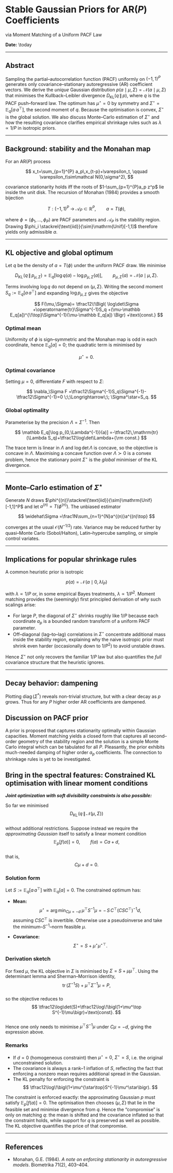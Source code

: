 # Stable Gaussian Priors for AR($P$) Coefficients  
via Moment Matching of a Uniform PACF Law  

**Date:** \today  

---

## Abstract  

Sampling the partial–autocorrelation function (PACF) uniformly on $(-1,1)^P$ generates only covariance–stationary autoregressive (AR) coefficient vectors. We derive the *unique* Gaussian distribution $p(a\mid\mu,\Sigma)=\mathcal N(a\mid\mu,\Sigma)$ that minimises the Kullback–Leibler divergence $D_{\mathrm{KL}}\bigl(q\,\|\,p\bigr)$, where $q$ is the PACF push–forward law. The optimum has $\mu^\star=0$ by symmetry and $\Sigma^\star=\mathbb E_q[a\,a^{\top}]$, the second moment of $q$. Because the optimisation is convex, $\Sigma^\star$ is the global solution. We also discuss Monte–Carlo estimation of $\Sigma^\star$ and how the resulting covariance clarifies empirical shrinkage rules such as $\lambda\propto 1/P$ in isotropic priors.  

---

## Background: stability and the Monahan map  

For an AR($P$) process  

$$
  x_t=\sum_{p=1}^{P} a_p\,x_{t-p}+\varepsilon_t,
  \qquad \varepsilon_t\sim\mathcal N(0,\sigma^2),
$$

covariance stationarity holds iff the roots of $1-\sum_{p=1}^{P}a_p z^p$ lie inside the unit disk. The recursion of Monahan (1984) provides a smooth bijection  

$$
  T:(-1,1)^P\;\longrightarrow\;\mathcal A_P\subset\mathbb R^P,
  \qquad a = T(\phi),
$$

where $\phi=(\phi_1,\dots,\phi_P)$ are PACF parameters and $\mathcal A_P$ is the stability region. Drawing $\phi_i \stackrel{\text{iid}}{\sim}\mathrm{Unif}[-1,1]$ therefore yields only admissible $a$.  

---

## KL objective and global optimum  

Let $q$ be the density of $a=T(\phi)$ under the uniform PACF draw. We minimise  

$$
  D_{\mathrm{KL}}\!\bigl(q\,\|\,p_{\mu,\Sigma}\bigr)
  = \mathbb E_q\bigl[\log q(a)-\log p_{\mu,\Sigma}(a)\bigr],
  \qquad
  p_{\mu,\Sigma}(a)=\mathcal N(a\mid\mu,\Sigma).
$$

Terms involving $\log q$ do not depend on $(\mu,\Sigma)$. Writing the second moment $S_q:=\mathbb E_q[a\,a^{\top}]$ and expanding $\log p_{\mu,\Sigma}$ gives the objective  

$$
  F(\mu,\Sigma)=
    \tfrac12\!\Bigl(
      \log\det\Sigma
      +\operatorname{tr}\Sigma^{-1}S_q
      +(\mu-\mathbb E_q[a])^{\!\top}\Sigma^{-1}(\mu-\mathbb E_q[a])
    \Bigr)
    +\text{const.}
$$

### Optimal mean  

Uniformity of $\phi$ is sign–symmetric and the Monahan map is odd in each coordinate, hence $\mathbb E_q[a]=0$; the quadratic term is minimised by  

$$
  \mu^\star=0.
$$

### Optimal covariance  

Setting $\mu=0$, differentiate $F$ with respect to $\Sigma$:  

$$
  \nabla_\Sigma F
  =\tfrac12\Sigma^{-1}S_q\Sigma^{-1}-\tfrac12\Sigma^{-1}=0
  \;\;\Longrightarrow\;\;
  \Sigma^\star=S_q.
$$

### Global optimality  

Parameterise by the precision $\Lambda=\Sigma^{-1}$. Then  

$$
  \mathbb E_q[\log p_{0,\Lambda^{-1}}(a)]
  =-\tfrac12\,\mathrm{tr}(\Lambda S_q)+\tfrac12\log\det\Lambda+{\rm const.}
$$

The trace term is linear in $\Lambda$ and $\log\det\Lambda$ is concave, so the objective is concave in $\Lambda$. Maximising a concave function over $\Lambda\succ0$ is a convex problem, hence the stationary point $\Sigma^\star$ is the *global* minimiser of the KL divergence.  

---

## Monte–Carlo estimation of $\Sigma^\star$  

Generate $N$ draws $\phi^{(n)}\stackrel{\text{iid}}{\sim}\mathrm{Unif}[-1,1]^P$ and let $a^{(n)}=T(\phi^{(n)})$. The unbiased estimator  

$$
  \widehat\Sigma
  =\frac1N\sum_{n=1}^{N}a^{(n)}a^{(n)\top}
$$

converges at the usual $\mathcal O(N^{-1/2})$ rate. Variance may be reduced further by quasi–Monte Carlo (Sobol/Halton), Latin–hypercube sampling, or simple control variates.  

---

## Implications for popular shrinkage rules  

A common heuristic prior is isotropic  

$$
  p(a)=\mathcal N\!\bigl(a\mid0,\lambda I_P\bigr)
$$  

<!-- This is likely blabber -->

with $\lambda\propto 1/P$ or, in some empirical Bayes treatments, $\lambda\propto 1/P^2$. Moment matching provides the (seemingly) first principled derivation of *why* such scalings arise:  

- For large $P$, the diagonal of $\Sigma^\star$ shrinks roughly like $1/P$ because each coordinate $a_p$ is a bounded random transform of a uniform PACF parameter.
- Off–diagonal (lag–to–lag) correlations in $\Sigma^\star$ concentrate additional mass inside the stability region, explaining why the naive isotropic prior must shrink even harder (occasionally down to $1/P^2$) to avoid unstable draws.  

Hence $\Sigma^\star$ not only recovers the familiar $1/P$ law but also quantifies the *full* covariance structure that the heuristic ignores.

---

## Decay behavior: dampening

Plotting $\operatorname{diag}(\Sigma^*)$ reveals non-trivial structure, but with a clear decay as $p$ grows. Thus for any $P$ higher order AR coefficients are dampened.

## Discussion on PACF prior

A prior is proposed that captures stationarity optimally within Gaussian capacities. Moment matching yields a closed form that captures all second–order geometry of the stability region and the solution is a simple Monte Carlo integral which can be tabulated for all $P$. Pleasantly, the prior exhibits much-needed damping of higher order $a_p$ coefficients. The connection to shrinkage rules is yet to be investigated. 


## Bring in the spectral features: Constrained KL optimisation with linear moment conditions

***Joint optimization with soft divisibility constraints is also possible:***

So far we minimised  
$$
D_{\mathrm{KL}}\!\bigl(q\,\|\,\mathcal N(\mu,\Sigma)\bigr)
$$  
without additional restrictions. Suppose instead we require the *approximating Gaussian* itself to satisfy a linear moment condition  
$$
\mathbb E_p[f(a)] = 0, 
\qquad f(a)=Ca+d,
$$  
that is,  
$$
C\mu + d = 0.
$$  

### Solution form  

Let $S:=\mathbb E_q[a\,a^\top]$ with $\mathbb E_q[a]=0$. The constrained optimum has:  

- **Mean:**  
  $$
  \mu^\star = \arg\min_{C\mu=-d}\;\mu^\top S^{-1}\mu 
  = -\,S\,C^\top\bigl(C S C^\top\bigr)^{-1} d,
  $$
  assuming $C S C^\top$ is invertible. Otherwise use a pseudoinverse and take the minimum–$S^{-1}$–norm feasible $\mu$.  

- **Covariance:**  
  $$
  \Sigma^\star = S + \mu^\star{\mu^\star}^\top.
  $$  

### Derivation sketch  

For fixed $\mu$, the KL objective in $\Sigma$ is minimised by $\Sigma=S+\mu\mu^\top$. Using the determinant lemma and Sherman–Morrison identity,  
$$
\operatorname{tr}(\Sigma^{-1}S)+\mu^\top\Sigma^{-1}\mu = P,
$$  
so the objective reduces to  
$$
\tfrac12\log\det(S)+\tfrac12\log\!\bigl(1+\mu^\top S^{-1}\mu\bigr)+\text{const}.
$$  
Hence one only needs to minimise $\mu^\top S^{-1}\mu$ under $C\mu=-d$, giving the expression above.  

### Remarks  

- If $d=0$ (homogeneous constraint) then $\mu^\star=0$, $\Sigma^\star=S$, i.e. the original unconstrained solution.  
- The covariance is always a rank–1 inflation of $S$, reflecting the fact that enforcing a nonzero mean requires additional spread in the Gaussian.  
- The KL penalty for enforcing the constraint is  
  $$
  \tfrac12\log\!\bigl(1+\mu^{\star\top}S^{-1}\mu^\star\bigr).
  $$  

The constraint is enforced exactly: the approximating Gaussian $p$ must satisfy $\mathbb E_p[f(a)]=0$. The optimisation then chooses $(\mu,\Sigma)$ that lie in the feasible set and minimise divergence from $q$. Hence the “compromise” is only on matching $q$: the mean is shifted and the covariance inflated so that the constraint holds, while support for $q$ is preserved as well as possible. The KL objective quantifies the price of that compromise.

---

## References  

- Monahan, G.E. (1984). *A note on enforcing stationarity in autoregressive models*. Biometrika 71(2), 403–404.  
